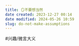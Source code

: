 ```yaml
---
title: 🪞不要想当然
date created: 2023-12-27 00:14
date modified: 2024-05-26 10:59
slug: do-not-make-assumptions
---
```

#兴趣/微言大义
